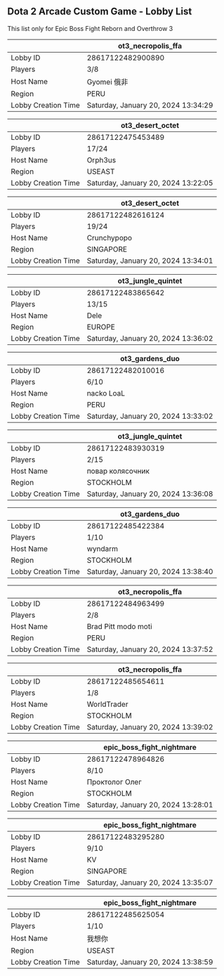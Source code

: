 ## Dota 2 Arcade Custom Game - Lobby List

This list only for Epic Boss Fight Reborn and Overthrow 3

|  | ot3_necropolis_ffa |
| ------ | ------ |
| Lobby ID | 28617122482900890 |
| Players | 3/8 |
| Host Name | Gyomei 俄非 |
| Region | PERU |
| Lobby Creation Time | Saturday, January 20, 2024 13:34:29 |


|  | ot3_desert_octet |
| ------ | ------ |
| Lobby ID | 28617122475453489 |
| Players | 17/24 |
| Host Name | Orph3us |
| Region | USEAST |
| Lobby Creation Time | Saturday, January 20, 2024 13:22:05 |


|  | ot3_desert_octet |
| ------ | ------ |
| Lobby ID | 28617122482616124 |
| Players | 19/24 |
| Host Name | Crunchypopo |
| Region | SINGAPORE |
| Lobby Creation Time | Saturday, January 20, 2024 13:34:01 |


|  | ot3_jungle_quintet |
| ------ | ------ |
| Lobby ID | 28617122483865642 |
| Players | 13/15 |
| Host Name | Dele |
| Region | EUROPE |
| Lobby Creation Time | Saturday, January 20, 2024 13:36:02 |


|  | ot3_gardens_duo |
| ------ | ------ |
| Lobby ID | 28617122482010016 |
| Players | 6/10 |
| Host Name | nacko LoaL |
| Region | PERU |
| Lobby Creation Time | Saturday, January 20, 2024 13:33:02 |


|  | ot3_jungle_quintet |
| ------ | ------ |
| Lobby ID | 28617122483930319 |
| Players | 2/15 |
| Host Name | повар колясочник |
| Region | STOCKHOLM |
| Lobby Creation Time | Saturday, January 20, 2024 13:36:08 |


|  | ot3_gardens_duo |
| ------ | ------ |
| Lobby ID | 28617122485422384 |
| Players | 1/10 |
| Host Name | wyndarm |
| Region | STOCKHOLM |
| Lobby Creation Time | Saturday, January 20, 2024 13:38:40 |


|  | ot3_necropolis_ffa |
| ------ | ------ |
| Lobby ID | 28617122484963499 |
| Players | 2/8 |
| Host Name | Brad Pitt modo moti |
| Region | PERU |
| Lobby Creation Time | Saturday, January 20, 2024 13:37:52 |


|  | ot3_necropolis_ffa |
| ------ | ------ |
| Lobby ID | 28617122485654611 |
| Players | 1/8 |
| Host Name | WorldTrader |
| Region | STOCKHOLM |
| Lobby Creation Time | Saturday, January 20, 2024 13:39:02 |


|  | epic_boss_fight_nightmare |
| ------ | ------ |
| Lobby ID | 28617122478964826 |
| Players | 8/10 |
| Host Name | Проктолог Олег |
| Region | STOCKHOLM |
| Lobby Creation Time | Saturday, January 20, 2024 13:28:01 |


|  | epic_boss_fight_nightmare |
| ------ | ------ |
| Lobby ID | 28617122483295280 |
| Players | 9/10 |
| Host Name | KV |
| Region | SINGAPORE |
| Lobby Creation Time | Saturday, January 20, 2024 13:35:07 |


|  | epic_boss_fight_nightmare |
| ------ | ------ |
| Lobby ID | 28617122485625054 |
| Players | 1/10 |
| Host Name | 我想你 |
| Region | USEAST |
| Lobby Creation Time | Saturday, January 20, 2024 13:38:59 |


